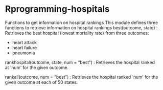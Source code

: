 # Rprogramming-hospitals
Functions to get information on hospital rankings
This module defines three functions to retrieve information on hospital rankings
best(outcome, state) : Retrieves the best hospital (lowest mortality rate) from three outcomes:

- heart attack
- heart failure
- pneumonia

rankhospital(outcome, state, num = "best") : Retrieves the hospital ranked at 'num' for the given outcome.

rankall(outcome, num = "best") : Retrieves the hospital ranked 'num' for the given outcome at each of 50 states.
